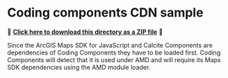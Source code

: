 # Coding components CDN sample

📁 **[Click here to download this directory as a ZIP file](https://esri.github.io/jsapi-resources/zips/map-component-sample-cdn.zip)** 📁

Since the ArcGIS Maps SDK for JavaScript and Calcite Components are dependencies of Coding Components they have to be loaded first. Coding Components will detect that it is used under AMD and will require its Maps SDK dependencies using the AMD module loader.
